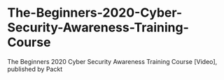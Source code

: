 # The-Beginners-2020-Cyber-Security-Awareness-Training-Course
The Beginners 2020 Cyber Security Awareness Training Course [Video], published by Packt

